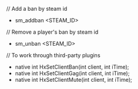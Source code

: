 // Add a ban by steam id
* sm_addban <minutes> <STEAM_ID>

// Remove a player's ban by steam id
* sm_unban <STEAM_ID>

// To work through third-party plugins
* native int HxSetClientBan(int client, int iTime);
* native int HxSetClientGag(int client, int iTime);
* native int HxSetClientMute(int client, int iTime);
